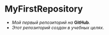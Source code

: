 # MyFirstRepository
* *Мой первый репозиторий на* **GitHub**.  
* *Этот репозиторий создан в учебных целях*.
